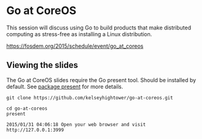 # Go at CoreOS

This session will discuss using Go to build products that make distributed computing as stress-free as installing a Linux distribution.

https://fosdem.org/2015/schedule/event/go_at_coreos

## Viewing the slides

The Go at CoreOS slides require the Go present tool. Should be installed by default. See [package present](https://godoc.org/golang.org/x/tools/present) for more details.

```
git clone https://github.com/kelseyhightower/go-at-coreos.git
```

```
cd go-at-coreos
present
```

```
2015/01/31 04:06:18 Open your web browser and visit http://127.0.0.1:3999
```

